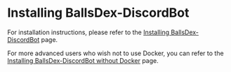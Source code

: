 # Installing BallsDex-DiscordBot

For installation instructions, please refer to the [Installing BallsDex-DiscordBot](installation/installing-ballsdex.md) page.

For more advanced users who wish not to use Docker, you can refer to the [Installing BallsDex-DiscordBot without Docker](installation/installing-ballsdex-no-docker.md) page.